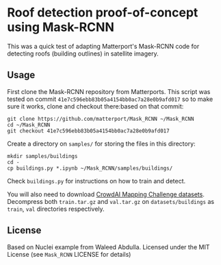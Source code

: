 # Roof detection proof-of-concept using Mask-RCNN

This was a quick test of adapting Matterport's Mask-RCNN code for detecting
roofs (building outlines) in satellite imagery.

## Usage

First clone the Mask-RCNN repository from Matterports.  This script was tested
on commit `41e7c596ebb83b05a4154bb0ac7a28e0b9afd017` so to make sure it works,
clone and checkout there:based on that commit:

    git clone https://github.com/matterport/Mask_RCNN ~/Mask_RCNN
    cd ~/Mask_RCNN
    git checkout 41e7c596ebb83b05a4154bb0ac7a28e0b9afd017

Create a directory on `samples/` for storing the files in this directory:

    mkdir samples/buildings
    cd -
    cp buildings.py *.ipynb ~/Mask_RCNN/samples/buildings/

Check `buildings.py` for instructions on how to train and detect.

You will also need to download [CrowdAI Mapping Challenge
datasets](https://www.crowdai.org/challenges/mapping-challenge/dataset_files).
Decompress both `train.tar.gz` and `val.tar.gz` on
`datasets/buildings` as `train`, `val` directories respectively.

## License

Based on Nuclei example from Waleed Abdulla.
Licensed under the MIT License (see `Mask_RCNN` LICENSE for details)
